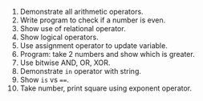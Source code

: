 1. Demonstrate all arithmetic operators.
2. Write program to check if a number is even.
3. Show use of relational operator.
4. Show logical operators.
5. Use assignment operator to update variable.
6. Program: take 2 numbers and show which is greater.
7. Use bitwise AND, OR, XOR.
8. Demonstrate `in` operator with string.
9. Show `is` vs `==`.
10. Take number, print square using exponent operator.
